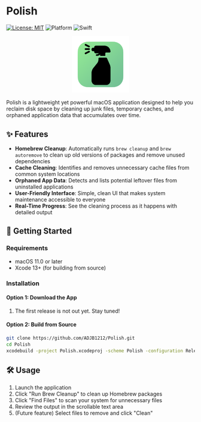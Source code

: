 # Polish

[![License: MIT](https://img.shields.io/badge/License-MIT-blue.svg)](https://opensource.org/licenses/MIT)
![Platform](https://img.shields.io/badge/platform-macOS-lightgrey)
![Swift](https://img.shields.io/badge/Swift-5.9-orange)

<p align="center" width="100%">
    <img width="30%" src="./Banner.png">
</p>

Polish is a lightweight yet powerful macOS application designed to help you reclaim disk space by cleaning up junk files, temporary caches, and orphaned application data that accumulates over time.

## ✨ Features

- **Homebrew Cleanup**: Automatically runs `brew cleanup` and `brew autoremove` to clean up old versions of packages and remove unused dependencies
- **Cache Cleaning**: Identifies and removes unnecessary cache files from common system locations
- **Orphaned App Data**: Detects and lists potential leftover files from uninstalled applications
- **User-Friendly Interface**: Simple, clean UI that makes system maintenance accessible to everyone
- **Real-Time Progress**: See the cleaning process as it happens with detailed output

## 🚀 Getting Started

### Requirements

- macOS 11.0 or later
- Xcode 13+ (for building from source)

### Installation

#### Option 1: Download the App

1. The first release is not out yet. Stay tuned!

#### Option 2: Build from Source

```bash
git clone https://github.com/ADJB1212/Polish.git
cd Polish
xcodebuild -project Polish.xcodeproj -scheme Polish -configuration Release
```

## 🛠️ Usage

1. Launch the application
2. Click "Run Brew Cleanup" to clean up Homebrew packages
3. Click "Find Files" to scan your system for unnecessary files
4. Review the output in the scrollable text area
5. (Future feature) Select files to remove and click "Clean"
